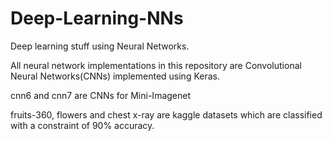 # Deep-Learning-NNs
Deep learning stuff using Neural Networks.


All neural network implementations in this repository are Convolutional Neural Networks(CNNs) implemented using Keras.


cnn6 and cnn7 are CNNs for Mini-Imagenet


fruits-360, flowers and chest x-ray are kaggle datasets which are classified with a constraint of 90% accuracy.

